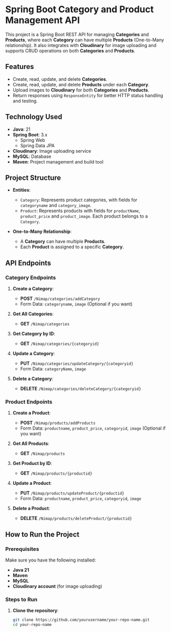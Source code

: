 # Spring Boot Category and Product Management API

This project is a Spring Boot REST API for managing **Categories** and **Products**, where each **Category** can have multiple **Products** (One-to-Many relationship). It also integrates with **Cloudinary** for image uploading and supports CRUD operations on both **Categories** and **Products**.

## Features

- Create, read, update, and delete **Categories**.
- Create, read, update, and delete **Products** under each **Category**.
- Upload images to **Cloudinary** for both **Categories** and **Products**.
- Return responses using `ResponseEntity` for better HTTP status handling and testing.

## Technology Used

- **Java**: 21
- **Spring Boot**: 3.x
  - Spring Web
  - Spring Data JPA
- **Cloudinary**: Image uploading service
- **MySQL**: Database 
- **Maven**: Project management and build tool

## Project Structure

- **Entities**:
  - `Category`: Represents product categories, with fields for `categoryname` and `category_image`.
  - `Product`: Represents products with fields for `productName`, `product_price` and `product_image`. Each product belongs to a `Category`.

- **One-to-Many Relationship**:
  - A **Category** can have multiple **Products**.
  - Each **Product** is assigned to a specific **Category**.

## API Endpoints

### Category Endpoints

1. **Create a Category**: 
   - **POST** `/Nimap/categories/addCategory`
   - Form Data: `categoryname`, `image` (Optional if you want)
   
2. **Get All Categories**: 
   - **GET** `/Nimap/categories`
   
3. **Get Category by ID**: 
   - **GET** `/Nimap/categories/{categoryid}`
   
4. **Update a Category**: 
   - **PUT** `/Nimap/categories/updateCategory/{categoryid}`
   - Form Data: `categoryName`, `image` 
   
5. **Delete a Category**: 
   - **DELETE** `/Nimap/categories/deleteCategory/{categoryid}`

### Product Endpoints

1. **Create a Product**: 
   - **POST** `/Nimap/products/addProducts`
   - Form Data: `productname`, `product_price`, `categoryid`, `image` (Optional if you want)

2. **Get All Products**: 
   - **GET** `/Nimap/products`

3. **Get Product by ID**: 
   - **GET** `/Nimap/products/{productid}`

4. **Update a Product**: 
   - **PUT** `/Nimap/products/updateProduct/{productid}`
   - Form Data: `productname`, `product_price`, `categoryid`, `image` 

5. **Delete a Product**: 
   - **DELETE** `/Nimap/products/deleteProduct/{productid}`

## How to Run the Project

### Prerequisites

Make sure you have the following installed:

- **Java 21**
- **Maven**
- **MySQL**
- **Cloudinary account** (for image uploading)

### Steps to Run

1. **Clone the repository**:

   ```bash
   git clone https://github.com/yourusername/your-repo-name.git
   cd your-repo-name

